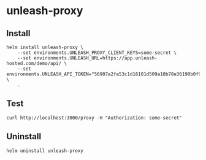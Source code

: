 # unleash-proxy

## Install
```
helm install unleash-proxy \
    --set environments.UNLEASH_PROXY_CLIENT_KEYS=some-secret \
    --set environments.UNLEASH_URL=https://app.unleash-hosted.com/demo/api/ \
    --set environments.UNLEASH_API_TOKEN="56907a2fa53c1d16101d509a10b78e36190b0f918d9f122d" \
    .
```

## Test
```
curl http://localhost:3000/proxy -H "Authorization: some-secret"
```

## Uninstall
```
helm uninstall unleash-proxy
```